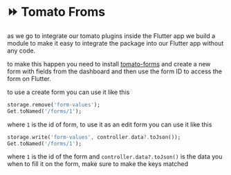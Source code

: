 # ⏩ Tomato Froms

as we go to integrate our tomato plugins inside the Flutter app we build a module to make it easy to integrate the package into our Flutter app without any code.

to make this happen you need to install [tomato-forms](../tomato-forms/ "mention") and create a new form with fields from the dashboard and then use the form ID to access the form on Flutter.

to use a create form you can use it like this

```dart
storage.remove('form-values');
Get.toNamed('/forms/1');
```

where `1` is the id of form, to use it as an edit form you can use it like this&#x20;

```dart
storage.write('form-values', controller.data?.toJson());
Get.toNamed('/forms/1');
```

where `1` is the id of the form and `controller.data?.toJson()` is the data you when to fill it on the form, make sure to make the keys matched&#x20;
